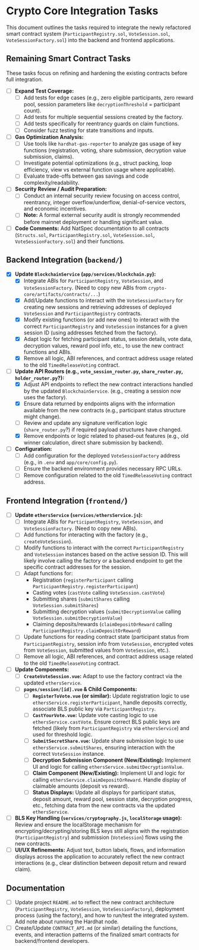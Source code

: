 # Crypto Core Integration Tasks

This document outlines the tasks required to integrate the newly refactored smart contract system (`ParticipantRegistry.sol`, `VoteSession.sol`, `VoteSessionFactory.sol`) into the backend and frontend applications.

## Remaining Smart Contract Tasks

These tasks focus on refining and hardening the existing contracts before full integration.

-   [ ] **Expand Test Coverage:**
    -   [ ] Add tests for edge cases (e.g., zero eligible participants, zero reward pool, session parameters like `decryptionThreshold` = participant count).
    -   [ ] Add tests for multiple sequential sessions created by the factory.
    -   [ ] Add tests specifically for reentrancy guards on claim functions.
    -   [ ] Consider fuzz testing for state transitions and inputs.
-   [ ] **Gas Optimization Analysis:**
    -   [ ] Use tools like `hardhat-gas-reporter` to analyze gas usage of key functions (registration, voting, share submission, decryption value submission, claims).
    -   [ ] Investigate potential optimizations (e.g., struct packing, loop efficiency, view vs external function usage where applicable).
    -   [ ] Evaluate trade-offs between gas savings and code complexity/readability.
-   [ ] **Security Review / Audit Preparation:**
    -   [ ] Conduct an internal security review focusing on access control, reentrancy, integer overflow/underflow, denial-of-service vectors, and economic incentives.
    *   [ ] **Note:** A formal external security audit is strongly recommended before mainnet deployment or handling significant value.
-   [ ] **Code Comments:** Add NatSpec documentation to all contracts (`Structs.sol`, `ParticipantRegistry.sol`, `VoteSession.sol`, `VoteSessionFactory.sol`) and their functions.

## Backend Integration (`backend/`)

-   [X] **Update `BlockchainService` (`app/services/blockchain.py`):**
    -   [X] Integrate ABIs for `ParticipantRegistry`, `VoteSession`, and `VoteSessionFactory`. (Need to copy new ABIs from `crypto-core/artifacts/contracts/...`)
    -   [X] Add/Update functions to interact with the `VoteSessionFactory` for creating new sessions and retrieving addresses of deployed `VoteSession` and `ParticipantRegistry` contracts.
    -   [X] Modify existing functions (or add new ones) to interact with the correct `ParticipantRegistry` and `VoteSession` instances for a given session ID (using addresses fetched from the factory).
    -   [X] Adapt logic for fetching participant status, session details, vote data, decryption values, reward pool info, etc., to use the new contract functions and ABIs.
    -   [X] Remove all logic, ABI references, and contract address usage related to the old `TimedReleaseVoting` contract.
-   [ ] **Update API Routers (e.g., `vote_session_router.py`, `share_router.py`, `holder_router.py`?):**
    -   [X] Adjust API endpoints to reflect the new contract interactions handled by the updated `BlockchainService`. (e.g., creating a session now uses the factory).
    -   [X] Ensure data returned by endpoints aligns with the information available from the new contracts (e.g., participant status structure might change).
    -   [ ] Review and update any signature verification logic (`share_router.py`?) if required payload structures have changed.
    -   [X] Remove endpoints or logic related to phased-out features (e.g., old winner calculation, direct share submission by backend).
-   [ ] **Configuration:**
    -   [ ] Add configuration for the deployed `VoteSessionFactory` address (e.g., in `.env` and `app/core/config.py`).
    -   [ ] Ensure the backend environment provides necessary RPC URLs.
    -   [ ] Remove configuration related to the old `TimedReleaseVoting` contract address.

## Frontend Integration (`frontend/`)

-   [ ] **Update `ethersService` (`services/ethersService.js`):**
    -   [ ] Integrate ABIs for `ParticipantRegistry`, `VoteSession`, and `VoteSessionFactory`. (Need to copy new ABIs).
    -   [ ] Add functions for interacting with the factory (e.g., `createVoteSession`).
    -   [ ] Modify functions to interact with the correct `ParticipantRegistry` and `VoteSession` instances based on the active session ID. This will likely involve calling the factory or a backend endpoint to get the specific contract addresses for the session.
    -   [ ] Adapt functions for:
        -   Registration (`registerParticipant` calling `ParticipantRegistry.registerParticipant`)
        -   Casting votes (`castVote` calling `VoteSession.castVote`)
        -   Submitting shares (`submitShares` calling `VoteSession.submitShares`)
        -   Submitting decryption values (`submitDecryptionValue` calling `VoteSession.submitDecryptionValue`)
        -   Claiming deposits/rewards (`claimDepositOrReward` calling `ParticipantRegistry.claimDepositOrReward`)
    -   [ ] Update functions for reading contract state (participant status from `ParticipantRegistry`, session info from `VoteSession`, encrypted votes from `VoteSession`, submitted values from `VoteSession`, etc.).
    -   [ ] Remove all logic, ABI references, and contract address usage related to the old `TimedReleaseVoting` contract.
-   [ ] **Update Components:**
    -   [ ] **`CreateVoteSession.vue`:** Adapt to use the factory contract via the updated `ethersService`.
    -   [ ] **`pages/session/[id].vue` & Child Components:**
        -   [ ] **`RegisterToVote.vue` (or similar):** Update registration logic to use `ethersService.registerParticipant`, handle deposits correctly, associate BLS public key via `ParticipantRegistry`.
        -   [ ] **`CastYourVote.vue`:** Update vote casting logic to use `ethersService.castVote`. Ensure correct BLS public keys are fetched (likely from `ParticipantRegistry` via `ethersService`) and used for threshold logic.
        -   [ ] **`SubmitSecretShare.vue`:** Update share submission logic to use `ethersService.submitShares`, ensuring interaction with the correct `VoteSession` instance.
        -   [ ] **Decryption Submission Component (New/Existing):** Implement UI and logic for calling `ethersService.submitDecryptionValue`.
        -   [ ] **Claim Component (New/Existing):** Implement UI and logic for calling `ethersService.claimDepositOrReward`. Handle display of claimable amounts (deposit vs reward).
        -   [ ] **Status Displays:** Update all displays for participant status, deposit amount, reward pool, session state, decryption progress, etc., fetching data from the new contracts via the updated `ethersService`.
-   [ ] **BLS Key Handling (`services/cryptography.js`, `localStorage` usage):** Review and ensure the localStorage mechanism for encrypting/decrypting/storing BLS keys still aligns with the registration (`ParticipantRegistry`) and submission (`VoteSession`) flows using the new contracts.
-   [ ] **UI/UX Refinements:** Adjust text, button labels, flows, and information displays across the application to accurately reflect the new contract interactions (e.g., clear distinction between deposit return and reward claim).

## Documentation

-   [ ] Update project `README.md` to reflect the new contract architecture (`ParticipantRegistry`, `VoteSession`, `VoteSessionFactory`), deployment process (using the factory), and how to run/test the integrated system. Add note about running the Hardhat node.
-   [ ] Create/Update `CONTRACT_API.md` (or similar) detailing the functions, events, and interaction patterns of the finalized smart contracts for backend/frontend developers. 